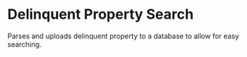Delinquent Property Search
========================

Parses and uploads delinquent property to a database to allow for easy searching.
